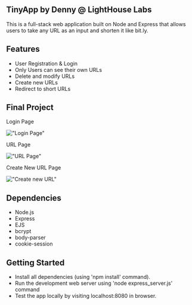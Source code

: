 ## TinyApp by Denny @ LightHouse Labs

This is a full-stack web application built on Node and Express that allows users to take any URL as an input and shorten it like bit.ly.

## Features

- User Registration & Login
- Only Users can see their own URLs
- Delete and modify URLs
- Create new URLs
- Redirect to short URLs

## Final Project

Login Page

!["Login Page"](https://github.com/dennyhollick/tiny-url/blob/master/docs/Login.png)

URL Page

!["URL Page"](https://github.com/dennyhollick/tiny-url/blob/master/docs/URLs.png)

Create New URL Page

!["Create new URL"](https://github.com/dennyhollick/tiny-url/blob/master/docs/create_new.png)


## Dependencies

- Node.js
- Express
- EJS
- bcrypt
- body-parser
- cookie-session

## Getting Started

- Install all dependencies (using 'npm install' command).
- Run the development web server using 'node express_server.js' command
- Test the app locally by visiting localhost:8080 in browser.